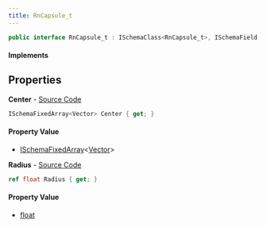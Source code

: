 ```yaml
---
title: RnCapsule_t
---
```


```csharp
public interface RnCapsule_t : ISchemaClass<RnCapsule_t>, ISchemaField, ISchemaClass, INativeHandle
```

#### Implements

## Properties

**Center** - [Source Code](https://github.com/swiftly-solution/swiftlys2/blob/main/managed/src/SwiftlyS2.Generated/Schemas/Interfaces/RnCapsule_t.cs#L16)

```csharp
ISchemaFixedArray<Vector> Center { get; }
```

#### Property Value

- [ISchemaFixedArray](/docs/api/shared/schemas/ischemafixedarray-1)<[Vector](/docs/api/shared/natives/vector)>

**Radius** - [Source Code](https://github.com/swiftly-solution/swiftlys2/blob/main/managed/src/SwiftlyS2.Generated/Schemas/Interfaces/RnCapsule_t.cs#L18)

```csharp
ref float Radius { get; }
```

#### Property Value

- [float](https://learn.microsoft.com/dotnet/api/system.single)

